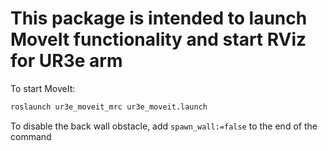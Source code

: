 # This package is intended to launch MoveIt functionality and start RViz for UR3e arm

To start MoveIt:

```bash
roslaunch ur3e_moveit_mrc ur3e_moveit.launch
```
To disable the back wall obstacle, add `spawn_wall:=false` to the end of the command
